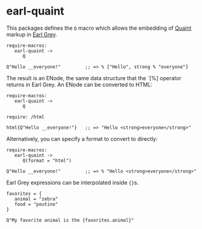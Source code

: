 
earl-quaint
===========

This packages defines the `Q` macro which allows the embedding of
[Quaint](https://breuleux.github.io/breuleux/quaint)
markup in
[Earl Grey](http://earl-grey.io).

```earlgrey
require-macros:
   earl-quaint ->
      Q

Q"Hello __everyone!"         ;; => % {"Hello", strong % "everyone"}
```

The result is an ENode, the same data structure that the `[%] operator
returns in Earl Grey. An ENode can be converted to HTML:

```earlgrey
require-macros:
   earl-quaint ->
      Q

require: /html

html{Q"Hello __everyone!"}   ;; => "Hello <strong>everyone</strong>"
```

Alternatively, you can specify a format to convert to directly:

```earlgrey
require-macros:
   earl-quaint ->
      Q(format = "html")

Q"Hello __everyone!"         ;; => % "Hello <strong>everyone</strong>"
```

Earl Grey expressions can be interpolated inside `{}`s.

```earlgrey
favorites = {
   animal = "zebra"
   food = "poutine"
}

Q"My favorite animal is the {favorites.animal}"
```
